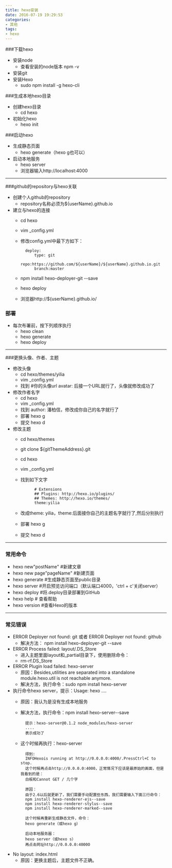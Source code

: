 ```yaml
---
title: hexo安装
date: 2016-07-19 19:29:53
categories:
- 其他
tags:
- hexo
---
```



###下载hexo
+ 安装node
	- 查看安装的node版本 npm -v
+ 安装git
+ 安装Hexo
	- sudo npm install -g hexo-cli

###生成本地hexo目录
+ 创建hexo目录
	- cd hexo
+ 初始化hexo
	- hexo init

###启动hexo
+ 生成静态页面
	- hexo generate（hexo g也可以）
+ 启动本地服务
	- hexo server
	- 浏览器输入http://localhost:4000
	
------------------------------------

###github的repository与hexo关联
+ 创建个人github的repository
	- repository名称必须为${userName}.github.io
+ 建立与hexo的连接
	- cd hexo
	- vim _config.yml
	- 修改config.yml中最下方如下：
	
			deploy:
     			type: git
     			repo:https://github.com/${userName}/${userName}.github.io.git
     			branch:master
	- npm install hexo-deployer-git --save
	- hexo deploy
	- 浏览器http://${userName}.github.io/

### 部署
+ 每次布署前，按下列顺序执行
	- hexo clean
	- hexo generate
	- hexo deploy

------------------------------------

###更换头像、作者、主题
+ 修改头像
	- cd hexo/themes/yilia
	- vim _config.yml
	- 找到 #你的头像url avatar: 后接一个URL就行了，头像就修改成功了
+ 修改作者名字
	- cd hexo
	- vim _config.yml
	- 找到 author: 潘柏信，修改成你自己的名字就行了
	- 部署 hexo g
	- 提交 hexo d
+ 修改主题
	- cd hexo/themes
	- git clone ${gitThemeAddress}.git
	- cd hexo
	- vim _config.yml
	- 找到如下文字
	
				# Extensions
				## Plugins: http://hexo.io/plugins/
				## Themes: http://hexo.io/themes/
				theme:yilia
	- 改成theme: yilia，theme:后面接你自己的主题名字就行了,然后分别执行
	- 部署 hexo g
	- 提交 hexo d

------------------------------------

### 常用命令
+ hexo new"postName" #新建文章
+ hexo new page"pageName" #新建页面
+ hexo generate #生成静态页面至public目录
+ hexo server #开启预览访问端口（默认端口4000，'ctrl + c'关闭server）
+ hexo deploy #将.deploy目录部署到GitHub
+ hexo help # 查看帮助
+ hexo version #查看Hexo的版本

------------------------------------

### 常见错误
+ ERROR Deployer not found: git 或者 ERROR Deployer not found: github
	- 解决方法： npm install hexo-deployer-git --save
+ ERROR Process failed: layout/.DS_Store
	- 进入主题里面layout和_partial目录下，使用删除命令：
	- rm-rf.DS_Store
+ ERROR Plugin load failed: hexo-server
	- 原因：Besides,utilities are separated into a standalone module.hexo.util is not reachable anymore.
	- 解决方法，执行命令：sudo npm install hexo-server
+ 执行命令hexo server，提示：Usage: hexo ....
	- 原因：我认为是没有生成本地服务
	- 解决方法，执行命令：npm install hexo-server--save
			
			提示：hexo-server@0.1.2 node_modules/hexo-server
			....
			表示成功了
	- 这个时候再执行：hexo-server

			得到:
			INFOHexois running at http://0.0.0.0:4000/.PressCtrl+C to stop.
			这个时候再点击http://0.0.0.0:4000，正常情况下应该是最原始的画面，但是我看到的是：
			白板和Cannot GET / 几个字
			
			原因：
			由于2.6以后就更新了，我们需要手动配置些东西，我们需要输入下面三行命令：
			npm install hexo-renderer-ejs--save
			npm install hexo-renderer-stylus--save
			npm install hexo-renderer-marked--save
			
			这个时候再重新生成静态文件，命令：
			hexo generate（或hexo g）
			
			启动本地服务器：
			hexo server（或hexo s）
			再点击网址http://0.0.0.0:4000O
+ No layout: index.html
	- 原因：更换主题后，主题文件不正确。
